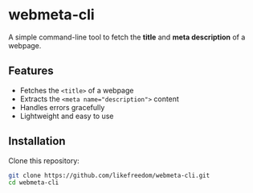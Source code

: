 # webmeta-cli

A simple command-line tool to fetch the **title** and **meta description** of a webpage.

## Features
- Fetches the `<title>` of a webpage
- Extracts the `<meta name="description">` content
- Handles errors gracefully
- Lightweight and easy to use

## Installation

Clone this repository:
```bash
git clone https://github.com/likefreedom/webmeta-cli.git
cd webmeta-cli
